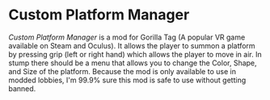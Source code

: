 # Custom Platform Manager

*Custom Platform Manager* is a mod for Gorilla Tag (A popular VR game available on Steam and Oculus). It allows the player to summon a platform by pressing grip (left or right hand) which allows the player to move in air. In stump there should be a menu that allows you to change the Color, Shape, and Size of the platform. Because the mod is only available to use in modded lobbies, I'm 99.9% sure this mod is safe to use without getting banned.
